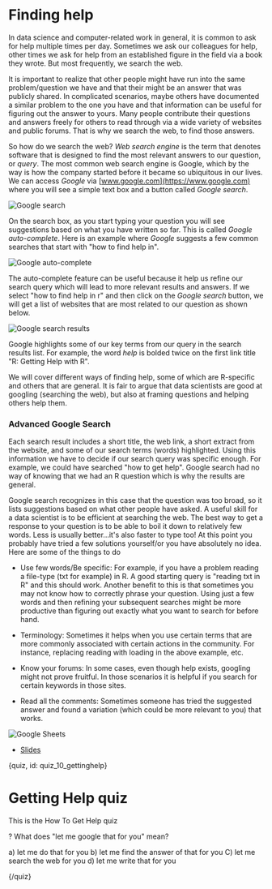 # Finding help

In data science and computer-related work in general, it is common to ask for help multiple times per day. Sometimes we ask our colleagues for help, other times we ask for help from an established figure in the field via a book they wrote. But most frequently, we search the web. 

It is important to realize that other people might have run into the same problem/question we have and that their might be an answer that was publicly shared. In complicated scenarios, maybe others have documented a similar problem to the one you have and that information can be useful for figuring out the answer to yours. Many people contribute their questions and answers freely for others to read through via a wide variety of websites and public forums. That is why we search the web, to find those answers.

So how do we search the web? _Web search engine_ is the term that denotes software that is designed to find the most relevant answers to our question, or _query_. The most common web search engine is Google, which by the way is how the company started before it became so ubiquitous in our lives. We can access _Google_ via [www.google.com](https://www.google.com) where you will see a simple text box and a button called _Google search_.

![Google search](images/01_how_to_google/10_cdsintro_how_to_google-0.png)

On the search box, as you start typing your question you will see suggestions based on what you have written so far. This is called _Google auto-complete_. Here is an example where _Google_ suggests a few common searches that start with "how to find help in".

![Google auto-complete](images/01_how_to_google/10_cdsintro_how_to_google-1.png)

The auto-complete feature can be useful because it help us refine our search query which will lead to more relevant results and answers. If we select "how to find help in r" and then click on the _Google search_ button, we will get a list of websites that are most related to our question as shown below.

![Google search results](images/01_how_to_google/10_cdsintro_how_to_google-2.png)

Google highlights some of our key terms from our query in the search results list. For example, the word _help_ is bolded twice on the first link title "R: Getting Help with R".

We will cover different ways of finding help, some of which are R-specific and others that are general. It is fair to argue that data scientists are good at googling (searching the web), but also at framing questions and helping others help them. 

### Advanced Google Search

Each search result includes a short title, the web link, a short extract from the website, and some of our search terms (words) highlighted. Using this information we have to decide if our search query was specific enough. For example, we could have searched "how to get help". Google search had no way of knowing that we had an R question which is why the results are general.

Google search recognizes in this case that the question was too broad, so it lists suggestions based on what other people have asked. A useful skill for a data scientist is to be efficient at searching the web. The best way to get a response to your question is to be able to boil it down to relatively few words. Less is usually better...it's also faster to type too! At this point you probably have tried a few solutions yourself/or you have absolutely no idea. Here are some of the things to do

* Use few words/Be specific: For example, if you have a problem reading a file-type (txt for example) in R. A good starting query is "reading txt in R" and this should work. Another benefit to this is that sometimes you may not know how to correctly phrase your question. Using just a few words and then refining your subsequent searches might be more productive than figuring out exactly what you want to search for before hand. 


* Terminology: Sometimes it helps when you use certain terms that are more commonly associated with certain actions in the community. For instance, replacing reading with loading in the above example, etc.


* Know your forums: In some cases, even though help exists, googling might not prove fruitful. In those scenarios it is helpful if you search for certain keywords in those sites.


* Read all the comments: Sometimes someone has tried the suggested answer and found a variation (which could be more relevant to you) that works.

![Google Sheets](https://youtu.be/g_C2NQedT9c)

* [Slides](https://docs.google.com/presentation/d/180OSJkB2c7BxvtJZ3F-KrGzQ33vPLWbErC2xjO6g4O4/edit?usp=sharing)

{quiz, id: quiz_10_gettinghelp}

# Getting Help quiz

This is the How To Get Help quiz

? What does "let me google that for you" mean?

a) let me do that for you
b) let me find the answer of that for you
C) let me search the web for you
d) let me write that for you

{/quiz}
